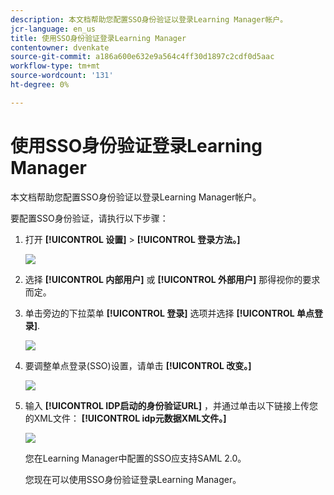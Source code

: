 ```yaml
---
description: 本文档帮助您配置SSO身份验证以登录Learning Manager帐户。
jcr-language: en_us
title: 使用SSO身份验证登录Learning Manager
contentowner: dvenkate
source-git-commit: a186a600e632e9a564c4ff30d1897c2cdf0d5aac
workflow-type: tm+mt
source-wordcount: '131'
ht-degree: 0%

---
```




# 使用SSO身份验证登录Learning Manager

本文档帮助您配置SSO身份验证以登录Learning Manager帐户。

要配置SSO身份验证，请执行以下步骤：

1. 打开 **[!UICONTROL 设置]** > **[!UICONTROL 登录方法。]**

   ![](assets/login-methods.png)

1. 选择 **[!UICONTROL 内部用户]** 或 **[!UICONTROL 外部用户]** 那得视你的要求而定。
1. 单击旁边的下拉菜单  **[!UICONTROL 登录]** 选项并选择 **[!UICONTROL 单点登录]**.

   ![](assets/single-sign-on.png)

1. 要调整单点登录(SSO)设置，请单击  **[!UICONTROL 改变。]**

   ![](assets/change.png)

1. 输入  **[!UICONTROL IDP启动的身份验证URL]** ，并通过单击以下链接上传您的XML文件： **[!UICONTROL idp元数据XML文件。]**

   ![](assets/sso-configuration.png)

   您在Learning Manager中配置的SSO应支持SAML 2.0。

   您现在可以使用SSO身份验证登录Learning Manager。

